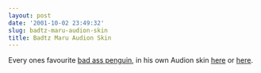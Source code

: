 ```yaml
---
layout: post
date: '2001-10-02 23:49:32'
slug: badtz-maru-audion-skin
title: Badtz Maru Audion Skin
---
```


Every ones favourite [bad ass penguin](http://www.sanrio.com/main/characters/badtz2.html), in his own Audion skin [here](http://www.panic.com/audion/faces.php) or [here](http://members.tripod.com/~Raleigh_1/faces/).